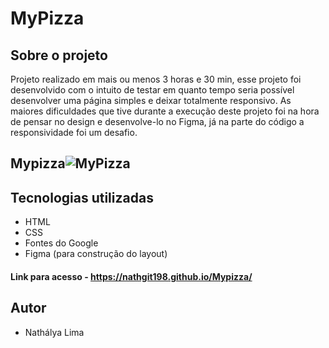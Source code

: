 # MyPizza
## Sobre o projeto

Projeto realizado em mais ou menos 3 horas e 30 min, esse projeto foi desenvolvido com o intuito de testar em quanto tempo seria possível desenvolver uma página simples e deixar totalmente responsivo. As maiores dificuldades que tive durante a execução deste projeto foi na hora de pensar no design e desenvolve-lo no Figma, já na parte do código a responsividade foi um desafio.

## Mypizza![MyPizza](https://user-images.githubusercontent.com/83317033/166082747-eb47fe4f-95be-4f0f-a8d8-1ebb63ba8f92.png)

## Tecnologias utilizadas
- HTML
- CSS
- Fontes do Google
- Figma (para construção do layout)

#### Link para acesso - https://nathgit198.github.io/Mypizza/

## Autor
- Nathálya Lima 
